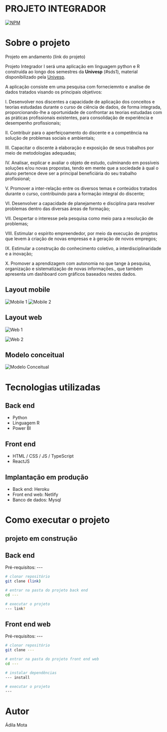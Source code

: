 # PROJETO INTEGRADOR 
[![NPM](https://img.shields.io/npm/l/react)](https://github.com/Adila02/portfolio/blob/main/LICENSE) 

# Sobre o projeto

Projeto em andamento (link do projeto)

Projeto Integrador I será uma aplicação em linguagem python e R construída ao longo dos semestres da **Univesp** (#sds1), material disponibilizado pela [Univesp](https://univesp.br/ "Site da univesp").

A aplicação consiste em uma pesquisa com forneciemnto e analise de dados tratados visando os principais objetivos:

I. Desenvolver nos discentes a capacidade de aplicação dos conceitos e teorias estudadas
durante o curso de ciência de dados, de forma integrada, proporcionando-lhe a oportunidade de confrontar as
teorias estudadas com as práticas profissionais existentes, para consolidação de experiência e desempenho profissionais;

II. Contribuir para o aperfeiçoamento do discente e a competência na solução de problemas
sociais e ambientais;

III. Capacitar o discente à elaboração e exposição de seus trabalhos por meio de metodologias
adequadas;

IV. Analisar, explicar e avaliar o objeto de estudo, culminando em possíveis soluções e/ou novas propostas, tendo em mente que a sociedade à qual o aluno pertence deve ser a principal beneficiária do seu trabalho profissional;

V. Promover a inter-relação entre os diversos temas e conteúdos tratados durante o curso,
contribuindo para a formação integral do discente;

VI. Desenvolver a capacidade de planejamento e disciplina para resolver problemas dentro das
diversas áreas de formação;

VII. Despertar o interesse pela pesquisa como meio para a resolução de problemas;

VIII. Estimular o espírito empreendedor, por meio da execução de projetos que levem à criação
de novas empresas e à geração de novos empregos;

IX. Estimular a construção do conhecimento coletivo, a interdisciplinaridade e a inovação;

X. Promover a aprendizagem com autonomia no que tange à pesquisa, organização e sistematização de novas informações., que também apresenta um dashboard com gráficos baseados nestes dados.

## Layout mobile
![Mobile 1](https://github.com/acenelio/assets/raw/main/sds1/mobile1.png) ![Mobile 2](https://github.com/acenelio/assets/raw/main/sds1/mobile2.png)

## Layout web
![Web 1](https://github.com/acenelio/assets/raw/main/sds1/web1.png)

![Web 2](https://github.com/acenelio/assets/raw/main/sds1/web2.png)

## Modelo conceitual
![Modelo Conceitual](https://github.com/acenelio/assets/raw/main/sds1/modelo-conceitual.png)

# Tecnologias utilizadas
## Back end
- Python
- Linguagem R
- Power BI
  
## Front end
- HTML / CSS / JS / TypeScript
- ReactJS

## Implantação em produção
- Back end: Heroku
- Front end web: Netlify
- Banco de dados: Mysql

# Como executar o projeto

## projeto em construção

## Back end
Pré-requisitos: --- 

```bash
# clonar repositório
git clone (link)

# entrar na pasta do projeto back end
cd ---

# executar o projeto
--- link?
```

## Front end web
Pré-requisitos: ---

```bash
# clonar repositório
git clone ---

# entrar na pasta do projeto front end web
cd ---

# instalar dependências
--- install

# executar o projeto
---
```

# Autor

Ádila Mota
